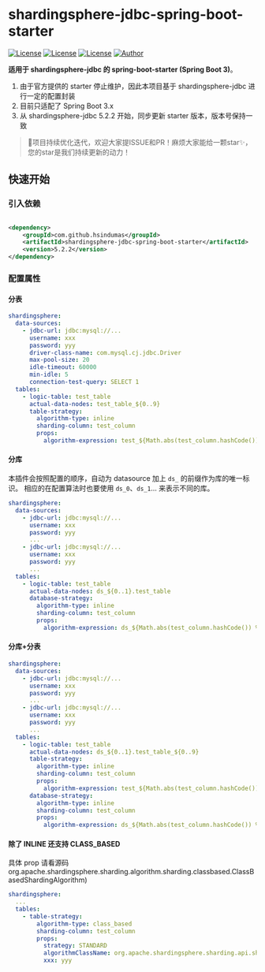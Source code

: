 # shardingsphere-jdbc-spring-boot-starter

[![License](https://img.shields.io/badge/license-GPLv3-blue.svg)](http://www.gnu.org/licenses/gpl-3.0.html)
[![License](https://img.shields.io/badge/JDK-17+-4EB1BA.svg)](https://docs.oracle.com/en/java/javase/17/)
[![License](https://img.shields.io/badge/SpringBoot-3+-green.svg)](https://docs.spring.io/spring-boot/docs/2.1.5.RELEASE/reference/htmlsingle/)
[![Author](https://img.shields.io/badge/Author-HsinDumas-orange.svg?style=flat-square)](https://github.com/HsinDumas)

**适用于 shardingsphere-jdbc 的 spring-boot-starter (Spring Boot 3)**。

1. 由于官方提供的 starter 停止维护，因此本项目基于 shardingsphere-jdbc 进行一定的配置封装
2. 目前只适配了 Spring Boot 3.x
2. 从 shardingsphere-jdbc 5.2.2 开始，同步更新 starter 版本，版本号保持一致

> 🚀项目持续优化迭代，欢迎大家提ISSUE和PR！麻烦大家能给一颗star✨，您的star是我们持续更新的动力！

## 快速开始

### 引入依赖

```xml

<dependency>
    <groupId>com.github.hsindumas</groupId>
    <artifactId>shardingsphere-jdbc-spring-boot-starter</artifactId>
    <version>5.2.2</version>
</dependency>
```

### 配置属性

#### 分表

``` yaml
shardingsphere:
  data-sources:
    - jdbc-url: jdbc:mysql://...
      username: xxx
      password: yyy
      driver-class-name: com.mysql.cj.jdbc.Driver
      max-pool-size: 20
      idle-timeout: 60000
      min-idle: 5
      connection-test-query: SELECT 1
  tables:
    - logic-table: test_table
      actual-data-nodes: test_table_${0..9}
      table-strategy:
        algorithm-type: inline
        sharding-column: test_column
        props:
          algorithm-expression: test_${Math.abs(test_column.hashCode()) % 10}
```

#### 分库

本插件会按照配置的顺序，自动为 datasource 加上 `ds_` 的前缀作为库的唯一标识。
相应的在配置算法时也要使用 `ds_0`、`ds_1`... 来表示不同的库。

``` yaml
shardingsphere:
  data-sources:
    - jdbc-url: jdbc:mysql://...
      username: xxx
      password: yyy
      ...
    - jdbc-url: jdbc:mysql://...
      username: xxx
      password: yyy
      ...
  tables:
    - logic-table: test_table
      actual-data-nodes: ds_${0..1}.test_table
      database-strategy:
        algorithm-type: inline
        sharding-column: test_column
        props:
          algorithm-expression: ds_${Math.abs(test_column.hashCode()) % 2}
```

#### 分库+分表

``` yaml
shardingsphere:
  data-sources:
    - jdbc-url: jdbc:mysql://...
      username: xxx
      password: yyy
      ...
    - jdbc-url: jdbc:mysql://...
      username: xxx
      password: yyy
      ...
  tables:
    - logic-table: test_table
      actual-data-nodes: ds_${0..1}.test_table_${0..9}
      table-strategy:
        algorithm-type: inline
        sharding-column: test_column
        props:
          algorithm-expression: test_${Math.abs(test_column.hashCode()) % 10}
      database-strategy:
        algorithm-type: inline
        sharding-column: test_column
        props:
          algorithm-expression: ds_${Math.abs(test_column.hashCode()) % 2}
```

#### 除了 INLINE 还支持 CLASS_BASED

具体 prop 请看源码 org.apache.shardingsphere.sharding.algorithm.sharding.classbased.ClassBasedShardingAlgorithm)

``` yaml
shardingsphere:
  ...
  tables:
    - table-strategy:
        algorithm-type: class_based
        sharding-column: test_column
        props:
          strategy: STANDARD
          algorithmClassName: org.apache.shardingsphere.sharding.api.sharding.standard.StandardShardingAlgorithm...
          xxx: yyy
```